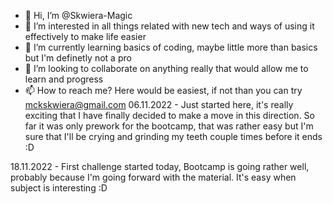 - 👋 Hi, I’m @Skwiera-Magic
- 👀 I’m interested in all things related with new tech and ways of using it effectively to make life easier
- 🌱 I’m currently learning basics of coding, maybe little more than basics but I'm definetly not a pro
- 💞️ I’m looking to collaborate on anything really that would allow me to learn and progress
- 📫 How to reach me? Here would be easiest, if not than you can try mckskwiera@gmail.com
06.11.2022 - Just started here, it's really exciting that I have finally decided to make a move in this direction.
So far it was only prework for the bootcamp, that was rather easy but I'm sure that I'll be crying and grinding my teeth couple times before it ends :D

18.11.2022 - First challenge started today, Bootcamp is going rather well, probably because I'm going forward with the material. It's easy when subject is interesting :D
